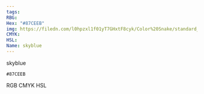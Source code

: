 ```yaml
---
tags:
RBG:
Hex: "#87CEEB"
img: https://filedn.com/l0hpzxl1f01yT7GHxtF8cyk/Color%20Snake/standard_csv_to_svg/%23/#87CEEB.svg
CMYK:
HSL:
Name: skyblue
---
```

skyblue
```palette
#87CEEB
```
RGB
CMYK
HSL
